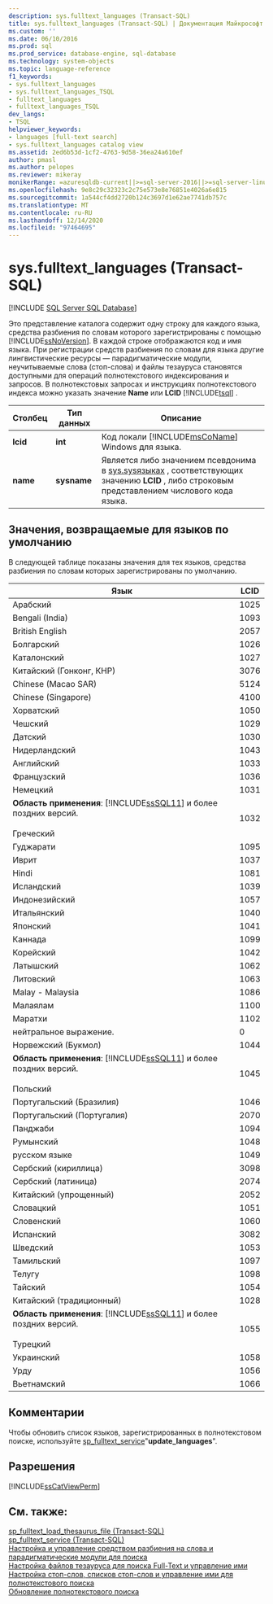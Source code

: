 ```yaml
---
description: sys.fulltext_languages (Transact-SQL)
title: sys.fulltext_languages (Transact-SQL) | Документация Майкрософт
ms.custom: ''
ms.date: 06/10/2016
ms.prod: sql
ms.prod_service: database-engine, sql-database
ms.technology: system-objects
ms.topic: language-reference
f1_keywords:
- sys.fulltext_languages
- sys.fulltext_languages_TSQL
- fulltext_languages
- fulltext_languages_TSQL
dev_langs:
- TSQL
helpviewer_keywords:
- languages [full-text search]
- sys.fulltext_languages catalog view
ms.assetid: 2ed6b53d-1cf2-4763-9d58-36ea24a610ef
author: pmasl
ms.author: pelopes
ms.reviewer: mikeray
monikerRange: =azuresqldb-current||>=sql-server-2016||>=sql-server-linux-2017||=azuresqldb-mi-current
ms.openlocfilehash: 9e8c29c32323c2c75e573e8e76851e4026a6e815
ms.sourcegitcommit: 1a544cf4dd2720b124c3697d1e62ae7741db757c
ms.translationtype: MT
ms.contentlocale: ru-RU
ms.lasthandoff: 12/14/2020
ms.locfileid: "97464695"
---
```

# <a name="sysfulltext_languages-transact-sql"></a>sys.fulltext_languages (Transact-SQL)
[!INCLUDE [SQL Server SQL Database](../../includes/applies-to-version/sql-asdb.md)]

  Это представление каталога содержит одну строку для каждого языка, средства разбиения по словам которого зарегистрированы с помощью [!INCLUDE[ssNoVersion](../../includes/ssnoversion-md.md)]. В каждой строке отображаются код и имя языка. При регистрации средств разбиения по словам для языка другие лингвистические ресурсы — парадигматические модули, неучитываемые слова (стоп-слова) и файлы тезауруса становятся доступными для операций полнотекстового индексирования и запросов. В полнотекстовых запросах и инструкциях полнотекстового индекса можно указать значение **Name** или **LCID** [!INCLUDE[tsql](../../includes/tsql-md.md)] .  
   
|Столбец|Тип данных|Описание|  
|------------|---------------|-----------------|  
|**lcid**|**int**|Код локали [!INCLUDE[msCoName](../../includes/msconame-md.md)] Windows для языка.|  
|**name**|**sysname**|Является либо значением псевдонима в [sys.sysязыках](../../relational-databases/system-compatibility-views/sys-syslanguages-transact-sql.md) , соответствующих значению **LCID** , либо строковым представлением числового кода языка.|  
  
## <a name="values-returned-for-default-languages"></a>Значения, возвращаемые для языков по умолчанию  
 В следующей таблице показаны значения для тех языков, средства разбиения по словам которых зарегистрированы по умолчанию.  
  
|Язык|LCID|  
|--------------|----------|  
|Арабский|1025|  
|Bengali (India)|1093|  
|British English|2057|  
|Болгарский|1026|  
|Каталонский|1027|  
|Китайский (Гонконг, КНР)|3076|  
|Chinese (Macao SAR)|5124|  
|Chinese (Singapore)|4100|  
|Хорватский|1050|  
|Чешский|1029|  
|Датский|1030|  
|Нидерландский|1043|  
|Английский|1033|  
|Французский|1036|  
|Немецкий|1031|  
|**Область применения**: [!INCLUDE[ssSQL11](../../includes/sssql11-md.md)] и более поздних версий.<br /><br /> Греческий|1032|  
|Гуджарати|1095|  
|Иврит|1037|  
|Hindi|1081|  
|Исландский|1039|  
|Индонезийский|1057|  
|Итальянский|1040|  
|Японский|1041|  
|Каннада|1099|  
|Корейский|1042|  
|Латышский|1062|  
|Литовский|1063|  
|Malay - Malaysia|1086|  
|Малаялам|1100|  
|Маратхи|1102|  
|нейтральное выражение.|0|  
|Норвежский (Букмол)|1044|  
|**Область применения**: [!INCLUDE[ssSQL11](../../includes/sssql11-md.md)] и более поздних версий.<br /><br /> Польский|1045|  
|Португальский (Бразилия)|1046|  
|Португальский (Португалия)|2070|  
|Панджаби|1094|  
|Румынский|1048|  
|русском языке|1049|  
|Сербский (кириллица)|3098|  
|Сербский (латиница)|2074|  
|Китайский (упрощенный)|2052|  
|Словацкий|1051|  
|Словенский|1060|  
|Испанский|3082|  
|Шведский|1053|  
|Тамильский|1097|  
|Телугу|1098|  
|Тайский|1054|  
|Китайский (традиционный)|1028|  
|**Область применения**: [!INCLUDE[ssSQL11](../../includes/sssql11-md.md)] и более поздних версий.<br /><br /> Турецкий|1055|  
|Украинский|1058|  
|Урду|1056|  
|Вьетнамский|1066|  
  
## <a name="remarks"></a>Комментарии  
 Чтобы обновить список языков, зарегистрированных в полнотекстовом поиске, используйте [sp_fulltext_service](../../relational-databases/system-stored-procedures/sp-fulltext-service-transact-sql.md)"**update_languages**".  
  
## <a name="permissions"></a>Разрешения  
 [!INCLUDE[ssCatViewPerm](../../includes/sscatviewperm-md.md)]  
  
## <a name="see-also"></a>См. также:  
 [sp_fulltext_load_thesaurus_file &#40;Transact-SQL&#41;](../../relational-databases/system-stored-procedures/sp-fulltext-load-thesaurus-file-transact-sql.md)   
 [sp_fulltext_service (Transact-SQL)](../../relational-databases/system-stored-procedures/sp-fulltext-service-transact-sql.md)   
 [Настройка и управление средством разбиения на слова и парадигматические модули для поиска](../../relational-databases/search/configure-and-manage-word-breakers-and-stemmers-for-search.md)   
 [Настройка файлов тезауруса для поиска Full-Text и управление ими](../../relational-databases/search/configure-and-manage-thesaurus-files-for-full-text-search.md)   
 [Настройка стоп-слов, списков стоп-слов и управление ими для полнотекстового поиска](../../relational-databases/search/configure-and-manage-stopwords-and-stoplists-for-full-text-search.md)   
 [Обновление полнотекстового поиска](../../relational-databases/search/upgrade-full-text-search.md)  
  
  
